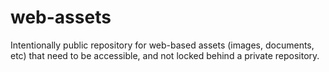 # web-assets

Intentionally public repository for web-based assets (images, documents, etc) that need to be accessible, and not locked behind a private repository.

